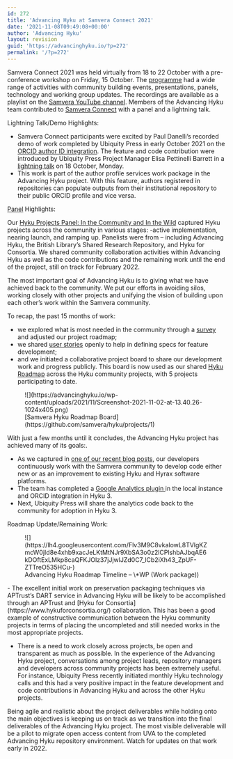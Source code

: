 ```yaml
---
id: 272
title: 'Advancing Hyku at Samvera Connect 2021'
date: '2021-11-08T09:49:08+00:00'
author: 'Advancing Hyku'
layout: revision
guid: 'https://advancinghyku.io/?p=272'
permalink: '/?p=272'
---
```


Samvera Connect 2021 was held virtually from 18 to 22 October with a pre-conference workshop on Friday, 15 October. The [programme](https://samveraconnect2021.sched.com/) had a wide range of activities with community building events, presentations, panels, technology and working group updates. The recordings are available as a playlist on the [Samvera YouTube channel](https://www.youtube.com/playlist?list=PLvnoImgmm7CfOUNg9YJQmCdfI1oIzkfCr). Members of the Advancing Hyku team contributed to [Samvera Connect](https://repo.samvera.org/collections/594b69db-97fb-4182-863f-490edf7fb8d0?locale=en) with a panel and a lightning talk.

Lightning Talk/Demo Highlights:

- Samvera Connect participants were excited by Paul Danelli’s recorded demo of work completed by Ubiquity Press in early October 2021 on the [ORCID author ID integration](https://github.com/samvera/hyku/issues/1688). The feature and code contribution were introduced by Ubiquity Press Project Manager Elisa Pettinelli Barrett in a [lightning talk](https://samveraconnect2021.sched.com/event/o9Yo/lightning-talks) on 18 October, Monday.
- This work is part of the author profile services work package in the Advancing Hyku project. With this feature, authors registered in repositories can populate outputs from their institutional repository to their public ORCID profile and vice versa.

[Panel](https://doi.org/10.18130/3h0a-xt81) Highlights:

Our [Hyku Projects Panel: In the Community and In the Wild](https://samveraconnect2021.sched.com/event/n9Oh/hyku-projects-panel-in-the-community-and-in-the-wild) captured Hyku projects across the community in various stages: -active implementation, nearing launch, and ramping up. Panelists were from – including Advancing Hyku, the British Library’s Shared Research Repository, and Hyku for Consortia. We shared community collaboration activities within Advancing Hyku as well as the code contributions and the remaining work until the end of the project, still on track for February 2022.

The most important goal of Advancing Hyku is to giving what we have achieved back to the community. We put our efforts in avoiding silos, working closely with other projects and unifying the vision of building upon each other’s work within the Samvera community.

To recap, the past 15 months of work:

- we explored what is most needed in the community through a [survey](https://advancinghyku.io/2020/12/11/advancing-hyku-community-survey-results-january-2021/) and adjusted our project roadmap;
- we shared [user stories](https://github.com/britishlibrary/Advancing-Hyku/projects/4) openly to help in defining specs for feature development;
- and we initiated a collaborative project board to share our development work and progress publicly. This board is now used as our shared [Hyku Roadmap](https://github.com/samvera/hyku/projects/1) across the Hyku community projects, with 5 projects participating to date.

<figure class="wp-block-image size-large is-resized">![](https://advancinghyku.io/wp-content/uploads/2021/11/Screenshot-2021-11-02-at-13.40.26-1024x405.png)<figcaption>[Samvera Hyku Roadmap Board](https://github.com/samvera/hyku/projects/1)</figcaption></figure>With just a few months until it concludes, the Advancing Hyku project has achieved many of its goals:.

- As we captured in [one of our recent blog posts](https://advancinghyku.io/2021/07/20/code-contributions/), our developers continuously work with the Samvera community to develop code either new or as an improvement to existing Hyku and Hyrax software platforms.
- The team has completed a [Google Analytics plugin ](https://github.com/samvera/hyku/issues/1685)in the local instance and ORCID integration in Hyku 3.
- Next, Ubiquity Press will share the analytics code back to the community for adoption in Hyku 3.

Roadmap Update/Remaining Work:

<figure class="wp-block-image is-resized">![](https://lh4.googleusercontent.com/Flv3M9C8vkalowL8TVlgKZmcW0jId8e4xhb9xacJeLKtMtNJr9XbSA3o0z2lCPlshbAJbqAE6kDOftExLMkp8caQFKJOlz37jJjwlJZd0C7_lCb2iXh43_ZpUF-ZTTreO535HCu-)<figcaption>Advancing Hyku Roadmap Timeline – \*WP (Work package))</figcaption></figure>- The excellent initial work on preservation packaging techniques via APTrust’s DART service in Advancing Hyku will be likely to be accomplished through an APTrust and [Hyku for Consortia](https://www.hykuforconsortia.org/) collaboration. This has been a good example of constructive communication between the Hyku community projects in terms of placing the uncompleted and still needed works in the most appropriate projects.

- There is a need to work closely across projects, be open and transparent as much as possible. In the experience of the Advancing Hyku project, conversations among project leads, repository managers and developers across community projects has been extremely useful. For instance, Ubiquity Press recently initiated monthly Hyku technology calls and this had a very positive impact in the feature development and code contributions in Advancing Hyku and across the other Hyku projects.

Being agile and realistic about the project deliverables while holding onto the main objectives is keeping us on track as we transition into the final deliverables of the Advancing Hyku project. The most visible deliverable will be a pilot to migrate open access content from UVA to the completed Advancing Hyku repository environment. Watch for updates on that work early in 2022.